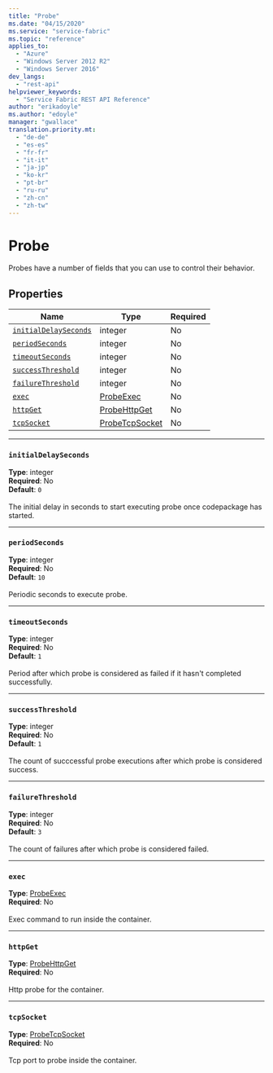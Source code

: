 ```yaml
---
title: "Probe"
ms.date: "04/15/2020"
ms.service: "service-fabric"
ms.topic: "reference"
applies_to: 
  - "Azure"
  - "Windows Server 2012 R2"
  - "Windows Server 2016"
dev_langs: 
  - "rest-api"
helpviewer_keywords: 
  - "Service Fabric REST API Reference"
author: "erikadoyle"
ms.author: "edoyle"
manager: "gwallace"
translation.priority.mt: 
  - "de-de"
  - "es-es"
  - "fr-fr"
  - "it-it"
  - "ja-jp"
  - "ko-kr"
  - "pt-br"
  - "ru-ru"
  - "zh-cn"
  - "zh-tw"
---
```

# Probe

Probes have a number of fields that you can use to control their behavior.

## Properties
| Name | Type | Required |
| --- | --- | --- |
| [`initialDelaySeconds`](#initialdelayseconds) | integer | No |
| [`periodSeconds`](#periodseconds) | integer | No |
| [`timeoutSeconds`](#timeoutseconds) | integer | No |
| [`successThreshold`](#successthreshold) | integer | No |
| [`failureThreshold`](#failurethreshold) | integer | No |
| [`exec`](#exec) | [ProbeExec](sfclient-model-probeexec.md) | No |
| [`httpGet`](#httpget) | [ProbeHttpGet](sfclient-model-probehttpget.md) | No |
| [`tcpSocket`](#tcpsocket) | [ProbeTcpSocket](sfclient-model-probetcpsocket.md) | No |

____
### `initialDelaySeconds`
__Type__: integer <br/>
__Required__: No<br/>
__Default__: `0` <br/>
<br/>
The initial delay in seconds to start executing probe once codepackage has started.

____
### `periodSeconds`
__Type__: integer <br/>
__Required__: No<br/>
__Default__: `10` <br/>
<br/>
Periodic seconds to execute probe.

____
### `timeoutSeconds`
__Type__: integer <br/>
__Required__: No<br/>
__Default__: `1` <br/>
<br/>
Period after which probe is considered as failed if it hasn't completed successfully.

____
### `successThreshold`
__Type__: integer <br/>
__Required__: No<br/>
__Default__: `1` <br/>
<br/>
The count of succcessful probe executions after which probe is considered success.

____
### `failureThreshold`
__Type__: integer <br/>
__Required__: No<br/>
__Default__: `3` <br/>
<br/>
The count of failures after which probe is considered failed.

____
### `exec`
__Type__: [ProbeExec](sfclient-model-probeexec.md) <br/>
__Required__: No<br/>
<br/>
Exec command to run inside the container.

____
### `httpGet`
__Type__: [ProbeHttpGet](sfclient-model-probehttpget.md) <br/>
__Required__: No<br/>
<br/>
Http probe for the container.

____
### `tcpSocket`
__Type__: [ProbeTcpSocket](sfclient-model-probetcpsocket.md) <br/>
__Required__: No<br/>
<br/>
Tcp port to probe inside the container.

